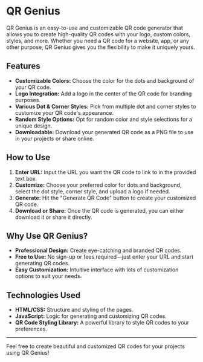 # QR Genius

QR Genius is an easy-to-use and customizable QR code generator that allows you to create high-quality QR codes with your logo, custom colors, styles, and more. Whether you need a QR code for a website, app, or any other purpose, QR Genius gives you the flexibility to make it uniquely yours.

## Features

- **Customizable Colors:** Choose the color for the dots and background of your QR code.
- **Logo Integration:** Add a logo in the center of the QR code for branding purposes.
- **Various Dot & Corner Styles:** Pick from multiple dot and corner styles to customize your QR code's appearance.
- **Random Style Options:** Opt for random color and style selections for a unique design.
- **Downloadable:** Download your generated QR code as a PNG file to use in your projects or share online.

## How to Use

1. **Enter URL:** Input the URL you want the QR code to link to in the provided text box.
2. **Customize:** Choose your preferred color for dots and background, select the dot style, corner style, and upload a logo if needed.
3. **Generate:** Hit the "Generate QR Code" button to create your customized QR code.
4. **Download or Share:** Once the QR code is generated, you can either download it or share it directly.

## Why Use QR Genius?

- **Professional Design:** Create eye-catching and branded QR codes.
- **Free to Use:** No sign-up or fees required—just enter your URL and start generating QR codes.
- **Easy Customization:** Intuitive interface with lots of customization options to suit your needs.

## Technologies Used

- **HTML/CSS:** Structure and styling of the pages.
- **JavaScript:** Logic for generating and customizing QR codes.
- **QR Code Styling Library:** A powerful library to style QR codes to your preferences.

---

Feel free to create beautiful and customized QR codes for your projects using QR Genius!

